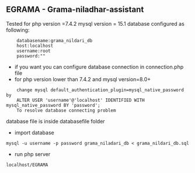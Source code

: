 ## EGRAMA - Grama-niladhar-assistant ##
Tested for php version =7.4.2 mysql version = 15.1
database configured as following:
```
    databasename:grama_nildari_db
    host:localhost
    username:root
    password:""
```
- if you want you can configure database connection in connection.php file
- for php version lower than 7.4.2 and mysql version=8.0+ 
```
    change mysql default_authentication_plugin=mysql_native_password by 
    ALTER USER 'username'@'localhost' IDENTIFIED WITH mysql_native_password BY 'password';
    To resolve database connecting problem
```

database file is inside databasefile folder

- import database
```
mysql -u username -p password grama_niladari_db < grama_nildari_db.sql
```
- run php server
```
localhost/EGRAMA
```

